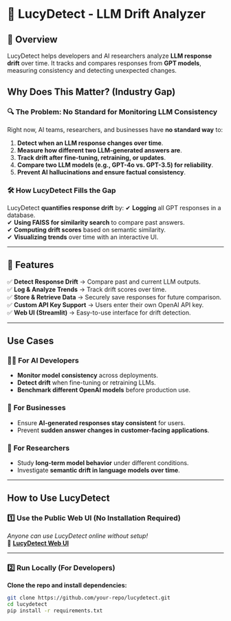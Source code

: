 # 🔮 LucyDetect - LLM Drift Analyzer

## 📌 Overview

LucyDetect helps developers and AI researchers analyze **LLM response drift** over time. It tracks and compares responses from **GPT models**, measuring consistency and detecting unexpected changes.

## Why Does This Matter? (Industry Gap)

### 🔍 **The Problem: No Standard for Monitoring LLM Consistency**
Right now, AI teams, researchers, and businesses have **no standard way** to:
1. **Detect when an LLM response changes over time**.
2. **Measure how different two LLM-generated answers are**.
3. **Track drift after fine-tuning, retraining, or updates**.
4. **Compare two LLM models (e.g., GPT-4o vs. GPT-3.5) for reliability**.
5. **Prevent AI hallucinations and ensure factual consistency**.

### 🛠 **How LucyDetect Fills the Gap**
LucyDetect **quantifies response drift** by:
✔ **Logging** all GPT responses in a database.  
✔ **Using FAISS for similarity search** to compare past answers.  
✔ **Computing drift scores** based on semantic similarity.  
✔ **Visualizing trends** over time with an interactive UI.  

---

## 🚀 Features

✅ **Detect Response Drift** → Compare past and current LLM outputs.  
✅ **Log & Analyze Trends** → Track drift scores over time.  
✅ **Store & Retrieve Data** → Securely save responses for future comparison.  
✅ **Custom API Key Support** → Users enter their own OpenAI API key.  
✅ **Web UI (Streamlit)** → Easy-to-use interface for drift detection.  

---

## **Use Cases**

### 👩‍💻 **For AI Developers**
- **Monitor model consistency** across deployments.  
- **Detect drift** when fine-tuning or retraining LLMs.  
- **Benchmark different OpenAI models** before production use.  

### 🏢 **For Businesses**
- Ensure **AI-generated responses stay consistent** for users.  
- Prevent **sudden answer changes in customer-facing applications**.  

### 🔬 **For Researchers**
- Study **long-term model behavior** under different conditions.  
- Investigate **semantic drift in language models over time**.  

---

##  **How to Use LucyDetect**

### 1️⃣ **Use the Public Web UI (No Installation Required)**
_Anyone can use LucyDetect online without setup!_  
🔗 **[LucyDetect Web UI](https://your-streamlit-app-link)**  

---

### 2️⃣ **Run Locally (For Developers)**
**Clone the repo and install dependencies:**
```bash
git clone https://github.com/your-repo/lucydetect.git
cd lucydetect
pip install -r requirements.txt